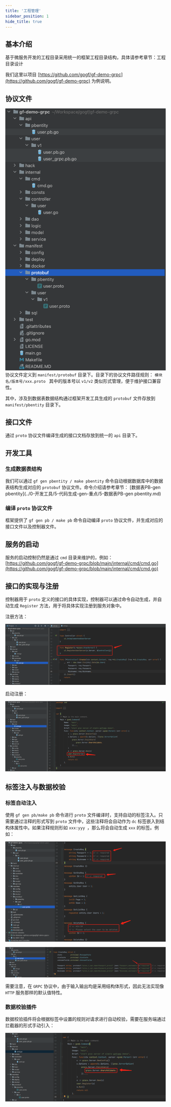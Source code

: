 ```yaml
---
title: '工程管理'
sidebar_position: 1
hide_title: true
---
```


## 基本介绍

基于微服务开发的工程目录采用统一的框架工程目录结构，具体请参考章节：工程目录设计

我们这里以项目 [https://github.com/gogf/gf-demo-grpc](https://github.com/gogf/gf-demo-grpc) 为例说明。

## 协议文件

![](/markdown/30c22c4137f8e8dd04a68af6c8308300.png)协议文件定义到 `manifest/protobuf` 目录下。目录下的协议文件路径规则： `模块名/版本号/xxx.proto ` 其中的版本号以 `v1/v2` 类似形式管理，便于维护接口兼容性。

其中，涉及到数据表数据结构通过框架开发工具生成的 `protobuf` 文件存放到 `manifest/pbentity` 目录下。

## 接口文件

通过 `proto` 协议文件编译生成的接口文档存放到统一的 `api` 目录下。

## 开发工具

### 生成数据表结构

我们可以通过 `gf gen pbentity / make pbentity` 命令自动根据数据库中的数据表结构生成对应的 `protobuf` 协议文件。命令介绍请参考章节： [数据表PB-gen pbentity](../0-开发工具/5-代码生成-gen-重点/5-数据表PB-gen pbentity.md)

### 编译 `proto` 协议文件

框架提供了 `gf gen pb / make pb` 命令自动编译 `proto` 协议文件，并生成对应的接口文件以及控制器文件。

## 服务的启动

服务的启动控制仍然是通过 `cmd` 目录来维护的，例如： [https://github.com/gogf/gf-demo-grpc/blob/main/internal/cmd/cmd.go](https://github.com/gogf/gf-demo-grpc/blob/main/internal/cmd/cmd.go)

## 接口的实现与注册

控制器用于 `proto` 定义的接口的具体实现，控制器可以通过命令自动生成，并自动生成 `Register` 方法，用于将具体实现注册到服务对象中。

注册方法：

![](/markdown/59dada132fda8ab238dd670a58e3d6d5.png)

启动注册：

![](/markdown/0170fb29dcebdafd6947ce0dd73f2cca.png)

## 标签注入与数据校验

### 标签自动注入

使用 `gf gen pb/make pb` 命令进行 `proto` 文件编译时，支持自动的标签注入。只需要通过注释的形式写到 `proto` 文件中，这些注释将会自动作为 `dc` 标签嵌入到结构体属性中。如果注释规则形如 `xxx:yyy `，那么将会自动生成 `xxx` 的标签。例如：

![](/markdown/1ba2b7b019343b0d1f0f7afba9358f97.png)

![](/markdown/b6d40ed620e6af47797dafdda8c6b34a.png)

需要注意，在 `GRPC` 协议中，由于输入输出均是采用结构体形式，因此无法实现像 `HTTP` 服务那样的默认值特性。

### 数据校验插件

数据校验插件将会根据标签中设置的规则对请求进行自动校验，需要在服务端通过拦截器的形式手动引入：

![](/markdown/097f90b4012a0a16a442fd59f280d8bc.png)